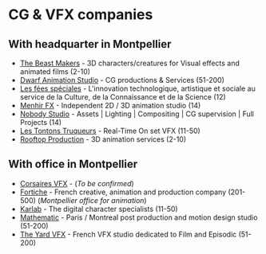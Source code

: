 
# CG & VFX companies 

## With headquarter in Montpellier

* [The Beast Makers](https://www.thebeastmakers.com) - 3D characters/creatures for Visual effects and animated films (2-10)
* [Dwarf Animation Studio](https://www.dwarfanimation.com) - CG productions & Services (51-200)
* [Les fées spéciales](https://les-fees-speciales.coop) - L'innovation technologique, artistique et sociale au service de la Culture, de la Connaissance et de la Science (12)
* [Menhir FX](https://menhirfx.com) - Independent 2D / 3D animation studio (14)
* [Nobody Studio](https://nobody-studio.com) - Assets | Lighting | Compositing | CG supervision | Full Projects (14)
* [Les Tontons Truqueurs](https://www.lestontonstruqueurs.com) - Real-Time On set VFX (11-50)  
* [Rooftop Production](https://rooftop-production.com) - 3D animation services (2-10)  


## With office in Montpellier

* [Corsaires VFX](https://corsaires-vfx.com) - (*To be confirmed*)
* [Fortiche](https://www.forticheprod.com) - French creative, animation and production company (201-500) (*Montpellier office for animation*)
* [Karlab](https://www.karlab.fr) - The digital character specialists (11-50)  
* [Mathematic](https://mathematic.tv) - Paris / Montreal post production and motion design studio (51-200)  
* [The Yard VFX](http://theyard-vfx.com) - French VFX studio dedicated to Film and Episodic (51-200)  
